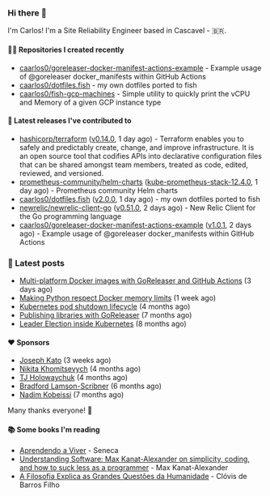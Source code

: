 ### Hi there 👋

I'm Carlos! I'm a Site Reliability Engineer based in Cascavel - 🇧🇷.

#### 👨‍💻 Repositories I created recently
- [caarlos0/goreleaser-docker-manifest-actions-example](https://github.com/caarlos0/goreleaser-docker-manifest-actions-example) - Example usage of @goreleaser docker_manifests within GitHub Actions
- [caarlos0/dotfiles.fish](https://github.com/caarlos0/dotfiles.fish) - my own dotfiles ported to fish
- [caarlos0/fish-gcp-machines](https://github.com/caarlos0/fish-gcp-machines) - Simple utility to quickly print the vCPU and Memory of a given GCP instance type

#### 🚀 Latest releases I've contributed to


- [hashicorp/terraform](https://github.com/hashicorp/terraform) ([v0.14.0](https://github.com/hashicorp/terraform/releases/tag/v0.14.0), 1 day ago) - Terraform enables you to safely and predictably create, change, and improve infrastructure. It is an open source tool that codifies APIs into declarative configuration files that can be shared amongst team members, treated as code, edited, reviewed, and versioned.
- [prometheus-community/helm-charts](https://github.com/prometheus-community/helm-charts) ([kube-prometheus-stack-12.4.0](https://github.com/prometheus-community/helm-charts/releases/tag/kube-prometheus-stack-12.4.0), 1 day ago) - Prometheus community Helm charts
- [caarlos0/dotfiles.fish](https://github.com/caarlos0/dotfiles.fish) ([v2.0.0](https://github.com/caarlos0/dotfiles.fish/releases/tag/v2.0.0), 1 day ago) - my own dotfiles ported to fish
- [newrelic/newrelic-client-go](https://github.com/newrelic/newrelic-client-go) ([v0.51.0](https://github.com/newrelic/newrelic-client-go/releases/tag/v0.51.0), 2 days ago) - New Relic Client for the Go programming language
- [caarlos0/goreleaser-docker-manifest-actions-example](https://github.com/caarlos0/goreleaser-docker-manifest-actions-example) ([v1.0.1](https://github.com/caarlos0/goreleaser-docker-manifest-actions-example/releases/tag/v1.0.1), 2 days ago) - Example usage of @goreleaser docker_manifests within GitHub Actions

### 📄 Latest posts
- [Multi-platform Docker images with GoReleaser and GitHub Actions](https://carlosbecker.com/posts/multi-platform-docker-images-goreleaser-gh-actions/) (3 days ago)
- [Making Python respect Docker memory limits](https://carlosbecker.com/posts/python-docker-limits/) (1 week ago)
- [Kubernetes pod shutdown lifecycle](https://carlosbecker.com/posts/k8s-pod-shutdown-lifecycle/) (4 months ago)
- [Publishing libraries with GoReleaser](https://carlosbecker.com/posts/goreleaser-libs/) (7 months ago)
- [Leader Election inside Kubernetes](https://carlosbecker.com/posts/k8s-leader-election/) (8 months ago)

#### ❤️ Sponsors
- [Joseph Kato](https://github.com/jdkato) (3 weeks ago)
- [Nikita Khomitsevych](https://github.com/hamsternik) (4 months ago)
- [TJ Holowaychuk](https://github.com/tj) (4 months ago)
- [Bradford Lamson-Scribner](https://github.com/bradford-hamilton) (6 months ago)
- [Nadim Kobeissi](https://github.com/kaepora) (7 months ago)

Many thanks everyone! 🙏

#### 📚 Some books I'm reading
- [Aprendendo a Viver](https://www.goodreads.com/book/show/28219486-aprendendo-a-viver) - Seneca
- [Understanding Software: Max Kanat-Alexander on simplicity, coding, and how to suck less as a programmer](https://www.goodreads.com/book/show/36389464-understanding-software) - Max Kanat-Alexander
- [A Filosofia Explica as Grandes Questões da Humanidade](https://www.goodreads.com/book/show/24265319-a-filosofia-explica-as-grandes-quest-es-da-humanidade) - Clóvis de Barros Filho
